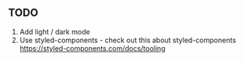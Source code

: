 ## TODO

1. Add light / dark mode
2. Use styled-components - check out this about styled-components https://styled-components.com/docs/tooling
